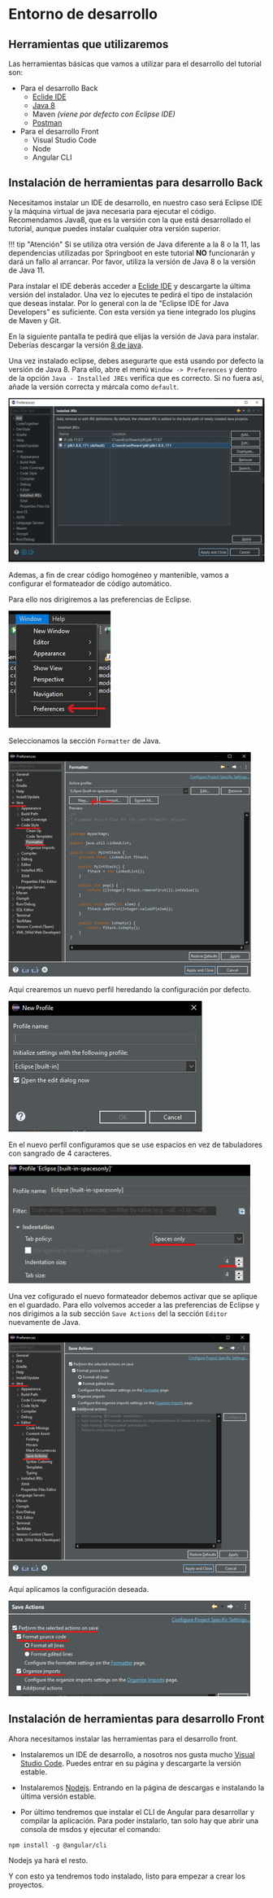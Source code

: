 # Entorno de desarrollo

## Herramientas que utilizaremos
Las herramientas básicas que vamos a utilizar para el desarrollo del tutorial son:

* Para el desarrollo Back
    * [Eclide IDE](https://www.eclipse.org/downloads/)
    * [Java 8](https://www.oracle.com/java/technologies/downloads/#java8-windows)
    * Maven *(viene por defecto con Eclipse IDE)*
    * [Postman](https://www.postman.com/)
* Para el desarrollo Front
    * Visual Studio Code
    * Node
    * Angular CLI



## Instalación de herramientas para desarrollo Back

Necesitamos instalar un IDE de desarrollo, en nuestro caso será Eclipse IDE y la máquina virtual de java necesaria para ejecutar el código. Recomendamos Java8, que es la versión con la que está desarrollado el tutorial, aunque puedes instalar cualquier otra versión superior.

!!! tip "Atención"
    Si se utiliza otra versión de Java diferente a la 8 o la 11, las dependencias utilizadas por Springboot en este tutorial **NO** funcionarán y dará un fallo al arrancar. Por favor, utiliza la versión de Java 8 o la versión de Java 11.


Para instalar el IDE deberás acceder a [Eclide IDE](https://www.eclipse.org/downloads/) y descargarte la última versión del instalador. Una vez lo ejecutes te pedirá el tipo de instalación que deseas instalar. Por lo general con la de "Eclipse IDE for Java Developers" es suficiente. Con esta versión ya tiene integrado los plugins de Maven y Git.

En la siguiente pantalla te pedirá que elijas la versión de Java para instalar. Deberías descargar la versión  [8 de java](https://www.oracle.com/java/technologies/downloads/#java8-windows).

Una vez instalado eclipse, debes asegurarte que está usando por defecto la versión de Java 8. Para ello, abre el menú `Window -> Preferences` y dentro de la opción `Java - Installed JREs` verifica que es correcto. Si no fuera así, añade la versión correcta y márcala como `default`.

![Installed JREs](./assets/images/install-eclipse.png)

Ademas, a fin de crear código homogéneo y mantenible, vamos a configurar el formateador de código automático.

Para ello nos dirigiremos a las preferencias de Eclipse.

![Formatting](./assets/images/install-eclipse-format_1.png)

Seleccionamos la sección `Formatter` de Java.

![Formatting](./assets/images/install-eclipse-format_2.png)

Aquí crearemos un nuevo perfil heredando la configuración por defecto.

![Formatting](./assets/images/install-eclipse-format_3.png)

En el nuevo perfil configuramos que se use espacios en vez de tabuladores con sangrado de 4 caracteres.

![Formatting](./assets/images/install-eclipse-format_4.png)

Una vez cofigurado el nuevo formateador debemos activar que se aplique en el guardado. Para ello volvemos acceder a las preferencias de Eclipse y nos dirigimos a la sub sección `Save Actions` del la sección `Editor` nuevamente de Java.

![Formatting](./assets/images/install-eclipse-format_5.png)

Aquí aplicamos la configuración deseada.

![Formatting](./assets/images/install-eclipse-format_6.png)


## Instalación de herramientas para desarrollo Front

Ahora necesitamos instalar las herramientas para el desarrollo front.

* Instalaremos un IDE de desarrollo, a nosotros nos gusta mucho [Visual Studio Code](https://code.visualstudio.com/). Puedes entrar en su página y descargarte la versión estable.

* Instalaremos [Nodejs](https://nodejs.org/es/). Entrando en la página de descargas e instalando la última versión estable.

* Por último tendremos que instalar el CLI de Angular para desarrollar y compilar la aplicación. Para poder instalarlo, tan solo hay que abrir una consola de msdos y ejecutar el comando:

```
npm install -g @angular/cli
```

Nodejs ya hará el resto. 

Y con esto ya tendremos todo instalado, listo para empezar a crear los proyectos.
